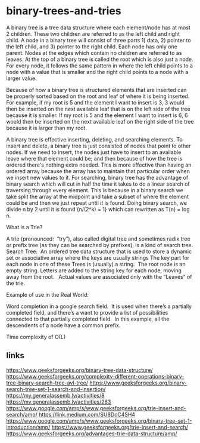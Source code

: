 # binary-trees-and-tries

A binary tree is a tree data structure where each element/node has at most 2 children. These two children are referred to as the left child and right child.  A node in a binary tree will consist of three parts 1) data, 2) pointer to the left child, and 3) pointer to the right child.  Each node has only one parent.  Nodes at the edges which contain no children are referred to as leaves. At the top of a binary tree is called the root which is also just a node.  For every node, it follows the same pattern in where the left child points to a node with a value that is smaller and the right child points to a node with a larger value. 

Because of how a binary tree is structured elements that are inserted can be properly sorted based on the root and leaf of where it is being inserted. For example, if my root is 5 and the element I want to insert is 3, 3 would then be inserted on the next available leaf that is on the left side of the tree because it is smaller.  If my root is 5 and the element I want to insert is 6, 6 would then be inserted on the next available leaf on the right side of the tree because it is larger than my root. 

A binary tree is effective inserting, deleting, and searching elements.  To insert and delete, a binary tree is just consisted of nodes that point to other nodes.  If we need to insert, the nodes just have to insert to an available leave where that element could be; and then because of how the tree is ordered there's nothing extra needed. This is more effective than having an ordered array because the array has to maintain that particular order when we insert new values to it.  For searching, binary tree has the advantage of binary search which will cut in half the time it takes to do a linear search of traversing through every element.  This is because in a binary search we take split the array at the midpoint and take a subset of where the element could be and then we just repeat until it is found. Doing binary search,  we divide n by 2 until it is found {n/(2^k) = 1} which can rewritten as T(n) = log n. 

What is a Trie?

A trie (pronounced:  “try”), also called digital tree and sometimes radix tree or prefix tree (as they can be searched by prefixes), is a kind of search tree.
Search Tree:  An ordered tree data structure that is used to store a dynamic set or associative array where the keys are usually strings
The key part for each node in one of these Trees is (usually) a string. 
The root node is an empty string.
Letters are added to the string key for each node, moving away from the root.  
Actual values are associated only with the “Leaves” of the trie.  



Example of use in the Real World:


Word completion in a google search field. 
It is used when there’s a partially completed field, and there’s a want to provide a list of possibilities connected to that partially completed field. 
In this example, all the descendents of a node have a common prefix.  

Time complexity of O(L)







## links
https://www.geeksforgeeks.org/binary-tree-data-structure/
https://www.geeksforgeeks.org/complexity-different-operations-binary-tree-binary-search-tree-avl-tree/
https://www.geeksforgeeks.org/binary-search-tree-set-1-search-and-insertion/
https://my.generalassemb.ly/activities/8
https://my.generalassemb.ly/activities/263
https://www.google.com/amp/s/www.geeksforgeeks.org/trie-insert-and-search/amp/
https://link.medium.com/SU8DcC4SH4
https://www.google.com/amp/s/www.geeksforgeeks.org/binary-tree-set-1-introduction/amp/
https://www.geeksforgeeks.org/trie-insert-and-search/
https://www.geeksforgeeks.org/advantages-trie-data-structure/amp/
